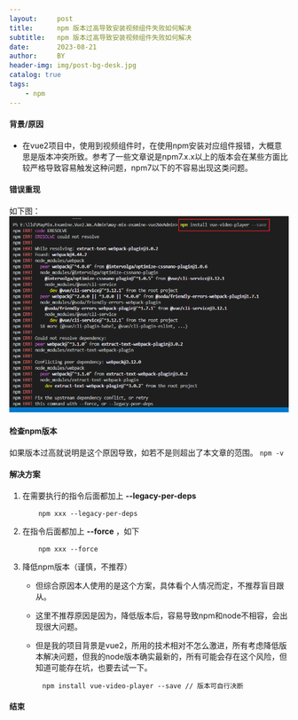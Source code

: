 ```yaml
---
layout:     post
title:      npm 版本过高导致安装视频组件失败如何解决
subtitle:   npm 版本过高导致安装视频组件失败如何解决
date:       2023-08-21
author:     BY
header-img: img/post-bg-desk.jpg
catalog: true
tags:
    - npm
---
```


#### 背景/原因
* 在vue2项目中，使用到视频组件时，在使用npm安装对应组件报错，大概意思是版本冲突所致。参考了一些文章说是npm7.x.x以上的版本会在某些方面比较严格导致容易触发这种问题，npm7以下的不容易出现这类问题。

#### 错误重现
如下图：
![](../img/post-bg-npm01.png)

#### 检查npm版本
如果版本过高就说明是这个原因导致，如若不是则超出了本文章的范围。
    ```
        npm -v
    ```
#### 解决方案
1. 在需要执行的指令后面都加上  **--legacy-per-deps**
    ```
        npm xxx --legacy-per-deps
    ```
2. 在指令后面都加上  **--force** ，如下
    ```
        npm xxx --force
    ```
3. 降低npm版本（谨慎，不推荐）
   * 但综合原因本人使用的是这个方案，具体看个人情况而定，不推荐盲目跟从。
   
   * 这里不推荐原因是因为，降低版本后，容易导致npm和node不相容，会出现很大问题。

   * 但是我的项目背景是vue2，所用的技术相对不怎么激进，所有考虑降低版本解决问题，但我的node版本确实最新的，所有可能会存在这个风险，但知道可能存在坑，也要去试一下。

   ```
        npm install vue-video-player --save // 版本可自行决断
   ```

#### 结束